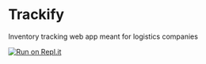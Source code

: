 # Trackify

Inventory tracking web app meant for logistics companies

[![Run on Repl.it](https://repl.it/badge/github/sararita28/trackify)](https://repl.it/github/sararita28/trackify)
